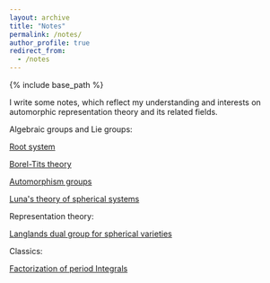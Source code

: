 ```yaml
---
layout: archive
title: "Notes"
permalink: /notes/
author_profile: true
redirect_from:
  - /notes
---
```


{% include base_path %}

I write some notes, which reflect my understanding and interests on automorphic representation theory and its related fields. 

Algebraic groups and Lie groups:

[Root system](https://glucklichrui.github.io/files/Root_system.pdf) 


[Borel-Tits theory](https://glucklichrui.github.io/files/Borel_Tits_theory.pdf)


[Automorphism groups](https://glucklichrui.github.io/files/Automorphism_groups.pdf)


[Luna's theory of spherical systems](https://glucklichrui.github.io/files/Classification_of_spherical_varieties.pdf)



Representation theory:


[Langlands dual group for spherical varieties](https://glucklichrui.github.io/files/Dual_group.pdf)


Classics: 


[Factorization of period Integrals](https://glucklichrui.github.io/files/Factorization.pdf) 






